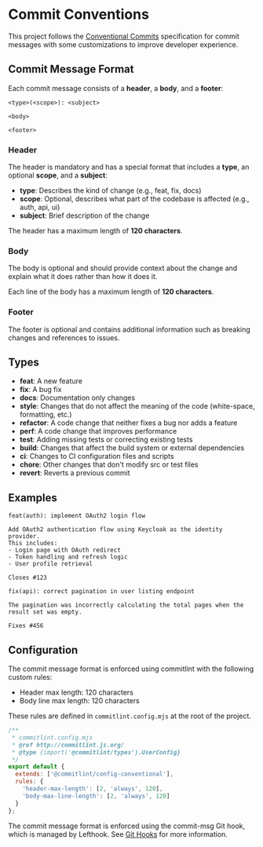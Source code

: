 # Commit Conventions

This project follows the [Conventional Commits](https://www.conventionalcommits.org/) specification for commit messages with some customizations to improve developer experience.

## Commit Message Format

Each commit message consists of a **header**, a **body**, and a **footer**:

```commit
<type>(<scope>): <subject>

<body>

<footer>
```

### Header

The header is mandatory and has a special format that includes a **type**, an optional **scope**, and a **subject**:

- **type**: Describes the kind of change (e.g., feat, fix, docs)
- **scope**: Optional, describes what part of the codebase is affected (e.g., auth, api, ui)
- **subject**: Brief description of the change

The header has a maximum length of **120 characters**.

### Body

The body is optional and should provide context about the change and explain what it does rather than how it does it.

Each line of the body has a maximum length of **120 characters**.

### Footer

The footer is optional and contains additional information such as breaking changes and references to issues.

## Types

- **feat**: A new feature
- **fix**: A bug fix
- **docs**: Documentation only changes
- **style**: Changes that do not affect the meaning of the code (white-space, formatting, etc.)
- **refactor**: A code change that neither fixes a bug nor adds a feature
- **perf**: A code change that improves performance
- **test**: Adding missing tests or correcting existing tests
- **build**: Changes that affect the build system or external dependencies
- **ci**: Changes to CI configuration files and scripts
- **chore**: Other changes that don't modify src or test files
- **revert**: Reverts a previous commit

## Examples

```commit
feat(auth): implement OAuth2 login flow

Add OAuth2 authentication flow using Keycloak as the identity provider.
This includes:
- Login page with OAuth redirect
- Token handling and refresh logic
- User profile retrieval

Closes #123
```

```text
fix(api): correct pagination in user listing endpoint

The pagination was incorrectly calculating the total pages when the
result set was empty.

Fixes #456
```

## Configuration

The commit message format is enforced using commitlint with the following custom rules:

- Header max length: 120 characters
- Body line max length: 120 characters

These rules are defined in `commitlint.config.mjs` at the root of the project.

```javascript
/**
 * commitlint.config.mjs
 * @ref http://commitlint.js.org/
 * @type {import('@commitlint/types').UserConfig}
 */
export default {
  extends: ['@commitlint/config-conventional'],
  rules: {
    'header-max-length': [2, 'always', 120],
    'body-max-line-length': [2, 'always', 120]
  }
};
```

The commit message format is enforced using the commit-msg Git hook, which is managed by Lefthook. See [Git Hooks](../workflows/git-hooks.md) for more information.
